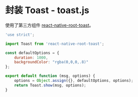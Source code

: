 # 封装 Toast - toast.js

使用了第三方组件 [react-native-root-toast](https://github.com/magicismight/react-native-root-toast)。

```javascript
'use strict';

import Toast from 'react-native-root-toast';

const defaultOptions = {
    duration: 1000,
    backgroundColor: "rgba(0,0,0,.8)"
};

export default function (msg, options) {
    options = Object.assign({}, defaultOptions, options);
    return Toast.show(msg, options);
}
```

